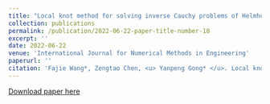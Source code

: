 ```yaml
---
title: "Local knot method for solving inverse Cauchy problems of Helmholtz equations on complicated two- and three-dimensional domains"
collection: publications
permalink: /publication/2022-06-22-paper-title-number-18
excerpt: ''
date: 2022-06-22
venue: 'International Journal for Numerical Methods in Engineering'
paperurl: ''
citation: 'Fajie Wang*, Zengtao Chen, <u> Yanpeng Gong* </u>. Local knot method for solving inverse Cauchy problems of Helmholtz equations on complicated two- and three-dimensional domains, International Journal for Numerical Methods in Engineering, 123 (20), 2022, 4877-4892.'
---
```


[Download paper here](http://knownfull.github.io/files/202306IJNME.pdf)
